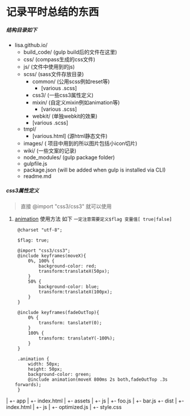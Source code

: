 #   记录平时总结的东西

##### 结构目录如下
* lisa.github.io/
	* build_code/ (gulp build后的文件在这里)
	* css/	(compass生成的css文件)
	* js/	(文件中使用到的js)
	* scss/	(sass文件存放目录)
	  * common/ (公用scss例如reset等)
	  	* [various .scss]
	  * css3/ (一些css3属性定义)
	  * mixin/ (自定义mixin例如animation等)
	  	* [various .scss]
	  * webkit/ (单独webkit的效果)
	  * [various .scss]
	* tmpl/	
	  * [various.html]  (源html静态文件)
	* images/    ( 项目中用到的所以图片包括小icon切片)
	* wiki/ (一些文案的记录)
	* node_modules/ (gulp package folder)
	* gulpfile.js
	* package.json (will be added when gulp is installed via CLI)
	* readme.md

##### css3属性定义 

>  直接   @import "css3/css3" 就可以使用

1. [animation](https://github.com/lisaRao/lisa.github.io/blob/master/sass/animation_demo.scss)
   使用方法 如下 `一定注意需要定义$flag 变量值[ true|false]`
   

		@charset "utf-8";

		$flag: true;

		@import "css3/css3";
		@include keyframes(moveX){
			0%, 100% {
				background-color: red;  
				transform:translateX(50px); 
			} 
			50% {
				background-color: blue;
				transform:translateX(100px); 
			}
		}

		@include keyframes(fadeOutTop){
			0% {
				transform: tanslateY(0);
			}
			100% {
				transform: translateY(-100%);
			}
		}

		.animation {
			width: 50px;
			height: 50px;
			background-color: green;
			@include animation(moveX 800ms 2s both,fadeOutTop .3s forwards);    
		}



|
+- app
|   +- index.html
|   +- assets
|       +- js
|          +- foo.js
|          +- bar.js
+- dist
|   +- index.html
|   +- js
|       +- optimized.js
|   +- style.css

